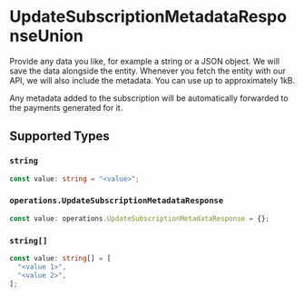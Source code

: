 # UpdateSubscriptionMetadataResponseUnion

Provide any data you like, for example a string or a JSON object. We will save the data alongside the entity. Whenever you fetch the entity with our API, we will also include the metadata. You can use up to approximately 1kB.

Any metadata added to the subscription will be automatically forwarded to the payments generated for it.


## Supported Types

### `string`

```typescript
const value: string = "<value>";
```

### `operations.UpdateSubscriptionMetadataResponse`

```typescript
const value: operations.UpdateSubscriptionMetadataResponse = {};
```

### `string[]`

```typescript
const value: string[] = [
  "<value 1>",
  "<value 2>",
];
```

